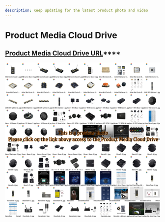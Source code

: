 ```yaml
---
description: Keep updating for the latest product photo and video
---
```


# Product Media Cloud Drive

## [**Product Media Cloud Drive URL**](https://drive.google.com/drive/folders/1\_ze\_9U1ZQkLLApEyzxXWw40fIuB7ekz-?usp=sharing)****

![](<../.gitbook/assets/Media Cloud Drive Preview.jpg>)
